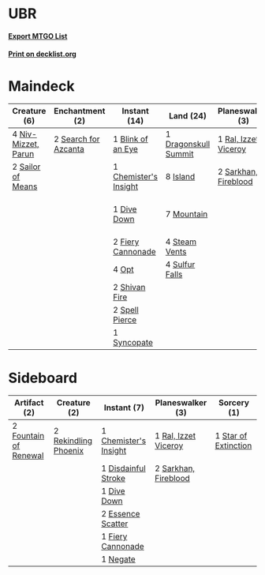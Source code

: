 # UBR

#### [Export MTGO List](../collection/UBR/UBR.txt)
#### [Print on decklist.org](http://decklist.org/?deckmain=1%09Beacon%20Bolt%0A1%09Blink%20of%20an%20Eye%0A1%09Chemister's%20Insight%0A2%09Discovery/Dispersal%0A1%09Dive%20Down%0A1%09Dragonskull%20Summit%0A1%09Expansion/Explosion%0A2%09Fiery%20Cannonade%0A8%09Island%0A4%09Lava%20Coil%0A7%09Mountain%0A4%09Niv-Mizzet,%20Parun%0A4%09Opt%0A1%09Ral,%20Izzet%20Viceroy%0A2%09Sailor%20of%20Means%0A2%09Sarkhan,%20Fireblood%0A2%09Search%20for%20Azcanta%0A2%09Secrets%20of%20the%20Golden%20City%0A2%09Shivan%20Fire%0A2%09Spell%20Pierce%0A1%09Star%20of%20Extinction%0A4%09Steam%20Vents%0A4%09Sulfur%20Falls%0A1%09Syncopate&deckside=1%09Chemister's%20Insight%0A1%09Disdainful%20Stroke%0A1%09Dive%20Down%0A2%09Essence%20Scatter%0A1%09Fiery%20Cannonade%0A2%09Fountain%20of%20Renewal%0A1%09Negate%0A1%09Ral,%20Izzet%20Viceroy%0A2%09Rekindling%20Phoenix%0A2%09Sarkhan,%20Fireblood%0A1%09Star%20of%20Extinction)
# Maindeck

|                                         Creature (6)                                         |                                        Enchantment (2)                                        |                                          Instant (14)                                          |                                           Land (24)                                           |                                       Planeswalker (3)                                        |                                              Sorcery (8)                                              |     Unknown (3)     |
|----------------------------------------------------------------------------------------------|-----------------------------------------------------------------------------------------------|------------------------------------------------------------------------------------------------|-----------------------------------------------------------------------------------------------|-----------------------------------------------------------------------------------------------|-------------------------------------------------------------------------------------------------------|---------------------|
|4 [Niv-Mizzet, Parun](http://gatherer.wizards.com/Pages/Card/Details.aspx?multiverseid=452942)|2 [Search for Azcanta](http://gatherer.wizards.com/Pages/Card/Details.aspx?multiverseid=435226)|1 [Blink of an Eye](http://gatherer.wizards.com/Pages/Card/Details.aspx?multiverseid=442934)    |1 [Dragonskull Summit](http://gatherer.wizards.com/Pages/Card/Details.aspx?multiverseid=420909)|1 [Ral, Izzet Viceroy](http://gatherer.wizards.com/Pages/Card/Details.aspx?multiverseid=452945)|1 [Beacon Bolt](http://gatherer.wizards.com/Pages/Card/Details.aspx?multiverseid=452904)               |2 Discovery/Dispersal|
|2 [Sailor of Means](http://gatherer.wizards.com/Pages/Card/Details.aspx?multiverseid=435225)  |                                                                                               |1 [Chemister's Insight](http://gatherer.wizards.com/Pages/Card/Details.aspx?multiverseid=452782)|8 [Island](http://gatherer.wizards.com/Pages/Card/Details.aspx?multiverseid=439602)            |2 [Sarkhan, Fireblood](http://gatherer.wizards.com/Pages/Card/Details.aspx?multiverseid=447290)|4 [Lava Coil](http://gatherer.wizards.com/Pages/Card/Details.aspx?multiverseid=452858)                 |1 Expansion/Explosion|
|                                                                                              |                                                                                               |1 [Dive Down](http://gatherer.wizards.com/Pages/Card/Details.aspx?multiverseid=435205)          |7 [Mountain](http://gatherer.wizards.com/Pages/Card/Details.aspx?multiverseid=439604)          |                                                                                               |2 [Secrets of the Golden City](http://gatherer.wizards.com/Pages/Card/Details.aspx?multiverseid=439709)|                     |
|                                                                                              |                                                                                               |2 [Fiery Cannonade](http://gatherer.wizards.com/Pages/Card/Details.aspx?multiverseid=435297)    |4 [Steam Vents](http://gatherer.wizards.com/Pages/Card/Details.aspx?multiverseid=405109)       |                                                                                               |1 [Star of Extinction](http://gatherer.wizards.com/Pages/Card/Details.aspx?multiverseid=435315)        |                     |
|                                                                                              |                                                                                               |4 [Opt](http://gatherer.wizards.com/Pages/Card/Details.aspx?multiverseid=435217)                |4 [Sulfur Falls](http://gatherer.wizards.com/Pages/Card/Details.aspx?multiverseid=241987)      |                                                                                               |                                                                                                       |                     |
|                                                                                              |                                                                                               |2 [Shivan Fire](http://gatherer.wizards.com/Pages/Card/Details.aspx?multiverseid=443030)        |                                                                                               |                                                                                               |                                                                                                       |                     |
|                                                                                              |                                                                                               |2 [Spell Pierce](http://gatherer.wizards.com/Pages/Card/Details.aspx?multiverseid=425876)       |                                                                                               |                                                                                               |                                                                                                       |                     |
|                                                                                              |                                                                                               |1 [Syncopate](http://gatherer.wizards.com/Pages/Card/Details.aspx?multiverseid=270369)          |                                                                                               |                                                                                               |                                                                                                       |                     |


# Sideboard

|                                          Artifact (2)                                          |                                         Creature (2)                                          |                                          Instant (7)                                           |                                       Planeswalker (3)                                        |                                          Sorcery (1)                                          |
|------------------------------------------------------------------------------------------------|-----------------------------------------------------------------------------------------------|------------------------------------------------------------------------------------------------|-----------------------------------------------------------------------------------------------|-----------------------------------------------------------------------------------------------|
|2 [Fountain of Renewal](http://gatherer.wizards.com/Pages/Card/Details.aspx?multiverseid=447372)|2 [Rekindling Phoenix](http://gatherer.wizards.com/Pages/Card/Details.aspx?multiverseid=439768)|1 [Chemister's Insight](http://gatherer.wizards.com/Pages/Card/Details.aspx?multiverseid=452782)|1 [Ral, Izzet Viceroy](http://gatherer.wizards.com/Pages/Card/Details.aspx?multiverseid=452945)|1 [Star of Extinction](http://gatherer.wizards.com/Pages/Card/Details.aspx?multiverseid=435315)|
|                                                                                                |                                                                                               |1 [Disdainful Stroke](http://gatherer.wizards.com/Pages/Card/Details.aspx?multiverseid=446776)  |2 [Sarkhan, Fireblood](http://gatherer.wizards.com/Pages/Card/Details.aspx?multiverseid=447290)|                                                                                               |
|                                                                                                |                                                                                               |1 [Dive Down](http://gatherer.wizards.com/Pages/Card/Details.aspx?multiverseid=435205)          |                                                                                               |                                                                                               |
|                                                                                                |                                                                                               |2 [Essence Scatter](http://gatherer.wizards.com/Pages/Card/Details.aspx?multiverseid=438446)    |                                                                                               |                                                                                               |
|                                                                                                |                                                                                               |1 [Fiery Cannonade](http://gatherer.wizards.com/Pages/Card/Details.aspx?multiverseid=435297)    |                                                                                               |                                                                                               |
|                                                                                                |                                                                                               |1 [Negate](http://gatherer.wizards.com/Pages/Card/Details.aspx?multiverseid=447135)             |                                                                                               |                                                                                               |

